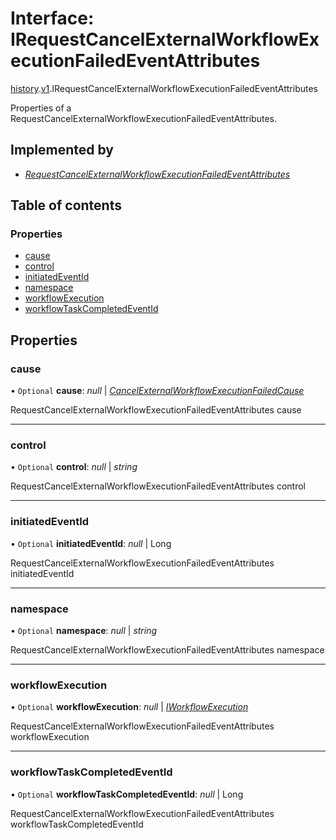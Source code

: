 # Interface: IRequestCancelExternalWorkflowExecutionFailedEventAttributes

[history](../modules/proto.temporal.api.history.md).[v1](../modules/proto.temporal.api.history.v1.md).IRequestCancelExternalWorkflowExecutionFailedEventAttributes

Properties of a RequestCancelExternalWorkflowExecutionFailedEventAttributes.

## Implemented by

* [*RequestCancelExternalWorkflowExecutionFailedEventAttributes*](../classes/proto.temporal.api.history.v1.requestcancelexternalworkflowexecutionfailedeventattributes.md)

## Table of contents

### Properties

- [cause](proto.temporal.api.history.v1.irequestcancelexternalworkflowexecutionfailedeventattributes.md#cause)
- [control](proto.temporal.api.history.v1.irequestcancelexternalworkflowexecutionfailedeventattributes.md#control)
- [initiatedEventId](proto.temporal.api.history.v1.irequestcancelexternalworkflowexecutionfailedeventattributes.md#initiatedeventid)
- [namespace](proto.temporal.api.history.v1.irequestcancelexternalworkflowexecutionfailedeventattributes.md#namespace)
- [workflowExecution](proto.temporal.api.history.v1.irequestcancelexternalworkflowexecutionfailedeventattributes.md#workflowexecution)
- [workflowTaskCompletedEventId](proto.temporal.api.history.v1.irequestcancelexternalworkflowexecutionfailedeventattributes.md#workflowtaskcompletedeventid)

## Properties

### cause

• `Optional` **cause**: *null* \| [*CancelExternalWorkflowExecutionFailedCause*](../enums/proto.temporal.api.enums.v1.cancelexternalworkflowexecutionfailedcause.md)

RequestCancelExternalWorkflowExecutionFailedEventAttributes cause

___

### control

• `Optional` **control**: *null* \| *string*

RequestCancelExternalWorkflowExecutionFailedEventAttributes control

___

### initiatedEventId

• `Optional` **initiatedEventId**: *null* \| Long

RequestCancelExternalWorkflowExecutionFailedEventAttributes initiatedEventId

___

### namespace

• `Optional` **namespace**: *null* \| *string*

RequestCancelExternalWorkflowExecutionFailedEventAttributes namespace

___

### workflowExecution

• `Optional` **workflowExecution**: *null* \| [*IWorkflowExecution*](proto.temporal.api.common.v1.iworkflowexecution.md)

RequestCancelExternalWorkflowExecutionFailedEventAttributes workflowExecution

___

### workflowTaskCompletedEventId

• `Optional` **workflowTaskCompletedEventId**: *null* \| Long

RequestCancelExternalWorkflowExecutionFailedEventAttributes workflowTaskCompletedEventId
